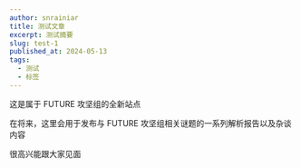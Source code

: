 ```yaml
---
author: snrainiar
title: 测试文章
excerpt: 测试摘要
slug: test-1
published_at: 2024-05-13
tags:
  - 测试
  - 标签
---
```


这是属于 FUTURE 攻坚组的全新站点

在将来，这里会用于发布与 FUTURE 攻坚组相关谜题的一系列解析报告以及杂谈内容

很高兴能跟大家见面
